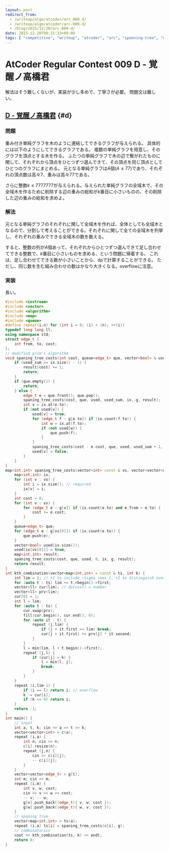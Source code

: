 ```yaml
---
layout: post
redirect_from:
  - /writeup/algo/atcoder/arc_009_d/
  - /writeup/algo/atcoder/arc-009-d/
  - /blog/2015/12/20/arc-009-d/
date: 2015-12-20T00:15:33+09:00
tags: [ "competitive", "writeup", "atcoder", "arc", "spanning-tree", "dp", "combinatorics", "overflow" ]
---
```


# AtCoder Regular Contest 009 D - 覚醒ノ高橋君

解法はそう難しくないが、実装が少し多めで、丁寧さが必要。
問題文は難しい。

<!-- more -->

## [D - 覚醒ノ高橋君](https://beta.atcoder.jp/contests/arc009/tasks/arc009_4) {#d}

### 問題

重み付き単純グラフを木のように連結してできるグラフが与えられる。
具体的には以下のようにしてできるグラフである。
複数の単純グラフを用意し、そのグラフを頂点とする木を作る。
ふたつの単純グラフで木の辺で繋がれたものに関して、それぞれから頂点をひとつずつ選んできて、その頂点を同じ頂点としてひとつのグラフにまとめる。
元となる単純グラフは$A$個($A \le 77$)であり、それぞれの頂点数は高々$7$、重みは高々$77$である。

さらに整数$k \le 7777777$が与えられる。与えられた単純グラフの全域木で、その全域木を作るために削除する辺の重みの総和が$k$番目に小さいものの、その削除した辺の重みの総和を求めよ。

### 解法

元となる単純グラフのそれぞれに関して全域木を作れば、全体としても全域木となるので、分割して考えることができる。それぞれに関して全ての全域木を列挙し、それぞれの重みでできる全域木の数を数える。

すると、整数の列が$A$個あって、それぞれからひとつずつ選んできて足し合わせてできる整数で、$k$番目に小さいものを求める、という問題に帰着する。
これは、足し合わせてできる数が小さいことから、dpで計算することができる。
ただし、同じ数を生む組み合わせの数はかなり大きくなる。overflowに注意。

### 実装

長い。

``` c++
#include <iostream>
#include <vector>
#include <algorithm>
#include <map>
#include <queue>
#define repeat(i,n) for (int i = 0; (i) < (n); ++(i))
typedef long long ll;
using namespace std;
struct edge_t {
    int from, to, cost;
};
// modified prim's algorithm
void spaning_tree_costs(int cost, queue<edge_t> que, vector<bool> & used, int used_sum, map<int,int> const & ix, vector<vector<edge_t> > const & g, map<int,int> & result) {
    if (used_sum == ix.size() - 1) {
        result[cost] += 1;
        return;
    }
    if (que.empty()) {
        return;
    } else {
        edge_t e = que.front(); que.pop();
        spaning_tree_costs(cost, que, used, used_sum, ix, g, result);
        int v = ix.at(e.to);
        if (not used[v]) {
            used[v] = true;
            for (edge_t f : g[e.to]) if (ix.count(f.to)) {
                int w = ix.at(f.to);
                if (not used[w]) {
                    que.push(f);
                }
            }
            spaning_tree_costs(cost - e.cost, que, used, used_sum + 1, ix, g, result);
            used[v] = false;
        }
    }
}
map<int,int> spaning_tree_costs(vector<int> const & vs, vector<vector<edge_t> > const & g) {
    map<int,int> ix;
    for (int v : vs) {
        int i = ix.size(); // required
        ix[v] = i;
    }
    int cost = 0;
    for (int v : vs) {
        for (edge_t e : g[v]) if (ix.count(e.to) and e.from < e.to) {
            cost += e.cost;
        }
    }
    queue<edge_t> que;
    for (edge_t e : g[vs[0]]) if (ix.count(e.to)) {
        que.push(e);
    }
    vector<bool> used(ix.size());
    used[ix[vs[0]]] = true;
    map<int,int> result;
    spaning_tree_costs(cost, que, used, 0, ix, g, result);
    return result;
}
int kth_combination(vector<map<int,int> > const & ts, int k) {
    int lim = 2; // +1 to include \Sigma \max t, +1 to distinguish overflow or not
    for (auto t : ts) lim += t.rbegin()->first;
    vector<ll> cur(lim); // dp[cost] = number
    vector<ll> prv(lim);
    cur[0] = 1;
    int l = lim;
    for (auto t : ts) {
        cur.swap(prv);
        fill(cur.begin(), cur.end(), 0);
        for (auto it : t) {
            repeat (j,lim) {
                if (j + it.first >= lim) break;
                cur[j + it.first] += prv[j] * it.second;
            }
        }
        l = min(lim, l + t.begin()->first);
        repeat (j,l) {
            if (cur[j] > k) {
                l = min(l, j);
                break;
            }
        }
    }
    repeat (i,lim-1) {
        if (i == l) return i; // overflow
        k -= cur[i];
        if (k <= 0) return i;
    }
    return -1;
}
int main() {
    // input
    int a, t, k; cin >> a >> t >> k;
    vector<vector<int> > c(a);
    repeat (i,a) {
        int n; cin >> n;
        c[i].resize(n);
        repeat (j,n) {
            cin >> c[i][j];
            -- c[i][j];
        }
    }
    vector<vector<edge_t> > g(t);
    int m; cin >> m;
    repeat (i,m) {
        int v, w, cost;
        cin >> v >> w >> cost;
        -- v; -- w;
        g[v].push_back((edge_t){ v, w, cost });
        g[w].push_back((edge_t){ w, v, cost });
    }
    // spaning tree
    vector<map<int,int> > ts(a);
    repeat (i,a) ts[i] = spaning_tree_costs(c[i], g);
    // combinatorics
    cout << kth_combination(ts, k) << endl;
    return 0;
}
```
